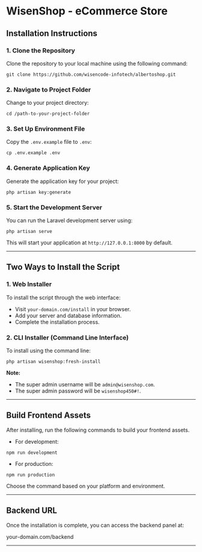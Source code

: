# WisenShop - eCommerce Store

## Installation Instructions

### 1. Clone the Repository

Clone the repository to your local machine using the following command:

```git clone https://github.com/wisencode-infotech/albertoshop.git```

### 2. Navigate to Project Folder

Change to your project directory:

```cd /path-to-your-project-folder```

### 3. Set Up Environment File

Copy the `.env.example` file to `.env`:

```cp .env.example .env```

### 4. Generate Application Key

Generate the application key for your project:

```php artisan key:generate```

### 5. Start the Development Server

You can run the Laravel development server using:

```php artisan serve```

This will start your application at `http://127.0.0.1:8000` by default.

---

## Two Ways to Install the Script

### 1. Web Installer

To install the script through the web interface:

- Visit `your-domain.com/install` in your browser.
- Add your server and database information.
- Complete the installation process.

### 2. CLI Installer (Command Line Interface)

To install using the command line:

```php artisan wisenshop:fresh-install```

**Note:**
- The super admin username will be `admin@wisenshop.com`.
- The super admin password will be `wisenshop450#!`.

---

## Build Frontend Assets

After installing, run the following commands to build your frontend assets.

- For development:

```npm run development```

- For production:

```npm run production```

Choose the command based on your platform and environment.

---

## Backend URL

Once the installation is complete, you can access the backend panel at:

your-domain.com/backend

---